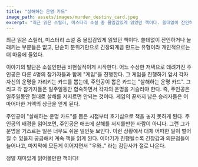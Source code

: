 ```yaml
---
title: "살해하는 운명 카드"
image_path: assets/images/murder_destiny_card.jpeg
excerpt: "최근 읽은 스릴러, 미스터리 소설 중 몰입감있게 읽었던 책이다. 쓸데없이 잔인하거나 놀래키는 ..."
---
```


최근 읽은 스릴러, 미스터리 소설 중 몰입감있게 읽었던 책이다. 쓸데없이 잔인하거나 놀래키는 부분들은 없고, 단순히 분위기만으로 긴장되게끔 만드는 유형이라 개인적으로는 더 마음에 들었다.

이야기의 발단은 소설인만큼 비현실적이게 시작한다. 어느 수상한 저택으로 데려가진 주인공은 다른 4명의 참가자들과 함께 "게임"을 진행한다. 그 게임을 진행하기 앞서 각자 자신의 운명을 가리키는 카드를 뽑는데, 주인공이 뽑은 카드는 "살해하는 운명 카드". 그리고 각 참가자들은 일주일동안 합숙하면서 각자의 운명을 거슬러야 한다. 즉, 주인공은 일주일동안 절대로 살해를 저지르면 안되는 것이다. 게임의 끝까지 남은 승리자들은 어마어마한 거액의 상금을 얻게 된다.

주인공이 "살해하는 운명 카드"를 뽑은 시점부터 호기심으로 책을 놓지 못하게 된다. 주인공의 배경을 읽어보면, 주인공은 애초에 살해를 저지를만한 사람이 아니다. 그런 그가 운명을 거스르는 일은 너무도 쉬운 일인듯 보인다. 이런 상황에서 대체 어떠한 일이 벌어질 수 있을지 궁금해서 계속 책을 읽게 된다. 이야기가 진행될수록 긴장감과 의문점들이 늘어나고, 마지막에 모든게 이어지면서 "우와.." 라는 감탄사가 절로 나온다.

정말 재미있게 읽어볼만한 책이다!
